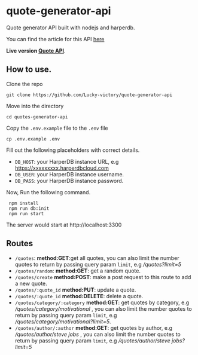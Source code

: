 # quote-generator-api
Quote generator API built with nodejs and harperdb.

You can find the article for this API [here](https://viblog.hashnode.dev/build-a-quotes-generator-api-with-nodejsexpress-and-harperdb)

**Live version [Quote API](https://viblog-quote-api.herokuapp.com/quotes)**.
## How to use.
Clone the repo

```
git clone https://github.com/Lucky-victory/quote-generator-api
```
Move into the directory

```
cd quotes-generator-api
```

Copy the `.env.example` file to the `.env` file

```
cp .env.example .env
```
Fill out the following placeholders with correct details.
 - `DB_HOST`: your HarperDB instance URL, e.g https://xxxxxxxxx.harperdbcloud.com
 - `DB_USER`: your HarperDB instance username.
 - `DB_PASS`: your HarperDB instance password.

Now, Run the following command.
```
 npm install
 npm run db:init
 npm run start
```

The server would start at http://localhost:3300
## Routes
- `/quotes`: **method:GET**:get all quotes, you can also limit the number quotes to return by passing query param `limit`, e.g */quotes?limit=5* 
- `/quotes/random`: **method:GET**: get a random quote.
- `/quotes/create` **method:POST**: make a post request to this route to add a new quote.
- `/quotes/:quote_id` **method:PUT**: update a quote.
- `/quotes/:quote_id` **method:DELETE**: delete a quote.
- `/quotes/category/:category` **method:GET**: get quotes by category, e.g */quotes/category/motivational* ,  you can also limit the number quotes to return by passing query param `limit`, e.g */quotes/category/motivational?limit=5*.
- `/quotes/author/:author` **method:GET**: get quotes by author, e.g */quotes/author/steve jobs* , you can also limit the number quotes to return by passing query param `limit`, e.g */quotes/author/steve jobs?limit=5*
